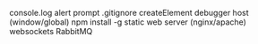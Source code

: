 console.log
alert
prompt
.gitignore
createElement
debugger
host (window/global)
npm install -g
static web server (nginx/apache)
websockets
RabbitMQ
